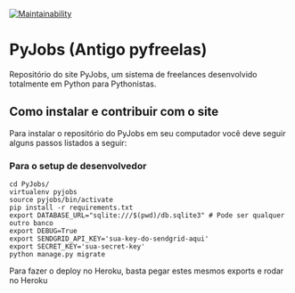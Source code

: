 [![Maintainability](https://api.codeclimate.com/v1/badges/86f23287eac22e4885bd/maintainability)](https://codeclimate.com/github/vmesel/PyJobs/maintainability)

# PyJobs (Antigo pyfreelas)

Repositório do site PyJobs, um sistema de freelances desenvolvido totalmente em Python para Pythonistas.

## Como instalar e contribuir com o site

Para instalar o repositório do PyJobs em seu computador você deve seguir alguns passos listados a seguir:


### Para o setup de desenvolvedor
```
cd PyJobs/
virtualenv pyjobs
source pyjobs/bin/activate
pip install -r requirements.txt
export DATABASE_URL="sqlite:///$(pwd)/db.sqlite3" # Pode ser qualquer outro banco
export DEBUG=True
export SENDGRID_API_KEY='sua-key-do-sendgrid-aqui'
export SECRET_KEY='sua-secret-key'
python manage.py migrate
```

Para fazer o deploy no Heroku, basta pegar estes mesmos exports e rodar no Heroku
